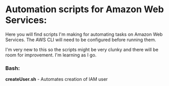 # Automation scripts for Amazon Web Services:

Here you will find scripts I'm making for automating tasks on Amazon Web Services. The AWS CLI will need to be configured before running them.

I'm very new to this so the scripts might be very clunky and there will be room for improvement. I'm learning as I go.

### Bash:

**createUser.sh** - Automates creation of IAM user
